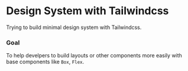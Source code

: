 # Design System with Tailwindcss

Trying to build minimal design system with Tailwindcss.

### Goal

To help develpers to build layouts or other components more easily with base components like `Box`, `Flex`.
